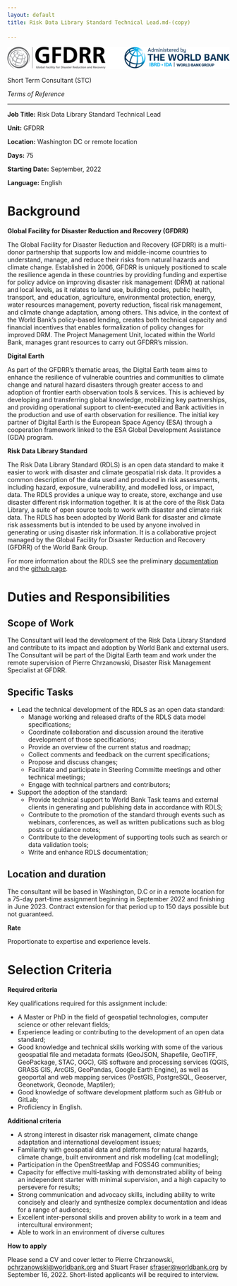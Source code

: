 ```yaml
---
layout: default
title: Risk Data Library Standard Technical Lead.md-(copy)

---
```

![](/uploads/2022/09/01/gfdrr_wb_primary_logo.png)

Short Term Consultant (STC)

_Terms of Reference_

***

**Job Title:** Risk Data Library Standard Technical Lead

**Unit:** GFDRR

**Location:** Washington DC or remote location

**Days:** 75

**Starting Date:** September, 2022

**Language:** English

# **Background**

**Global Facility for Disaster Reduction and Recovery (GFDRR)**

The Global Facility for Disaster Reduction and Recovery (GFDRR) is a multi-donor partnership that supports low and middle-income countries to understand, manage, and reduce their risks from natural hazards and climate change. Established in 2006, GFDRR is uniquely positioned to scale the resilience agenda in these countries by providing funding and expertise for policy advice on improving disaster risk management (DRM) at national and local levels, as it relates to land use, building codes, public health, transport, and education, agriculture, environmental protection, energy, water resources management, poverty reduction, fiscal risk management, and climate change adaptation, among others. This advice, in the context of the World Bank’s policy-based lending, creates both technical capacity and financial incentives that enables formalization of policy changes for improved DRM. The Project Management Unit, located within the World Bank, manages grant resources to carry out GFDRR’s mission.

**Digital Earth**

As part of the GFDRR’s thematic areas, the Digital Earth team aims to enhance the resilience of vulnerable countries and communities to climate change and natural hazard disasters through greater access to and adoption of frontier earth observation tools & services. This is achieved by developing and transferring global knowledge, mobilizing key partnerships, and providing operational support to client-executed and Bank activities in the production and use of earth observation for resilience. The initial key partner of Digital Earth is the European Space Agency (ESA) through a cooperation framework linked to the ESA Global Development Assistance (GDA) program.

**Risk Data Library Standard**

The Risk Data Library Standard (RDLS) is an open data standard to make it easier to work with disaster and climate geospatial risk data. It provides a common description of the data used and produced in risk assessments, including hazard, exposure, vulnerability, and modelled loss, or impact, data. The RDLS provides a unique way to create, store, exchange and use disaster different risk information together. It is at the core of the Risk Data Library, a suite of open source tools to work with disaster and climate risk data. The RDLS has been adopted by World Bank for disaster and climate risk assessments but is intended to be used by anyone involved in generating or using disaster risk information. It is a collaborative project managed by the Global Facility for Disaster Reduction and Recovery (GFDRR) of the World Bank Group.

For more information about the RDLS see the preliminary [documentation ](https://docs.riskdatalibrary.org/)and the [github page](https://github.com/GFDRR/rdl-standard).

# **Duties and Responsibilities**

## **Scope of Work**

The Consultant will lead the development of the Risk Data Library Standard and contribute to its impact and adoption by World Bank and external users. The Consultant will be part of the Digital Earth team and work under the remote supervision of Pierre Chrzanowski, Disaster Risk Management Specialist at GFDRR.

## **Specific Tasks**

* Lead the technical development of the RDLS as an open data standard:
  * Manage working and released drafts of the RDLS data model specifications;
  * Coordinate collaboration and discussion around the iterative development of those specifications;
  * Provide an overview of the current status and roadmap;
  * Collect comments and feedback on the current specifications;
  * Propose and discuss changes;
  * Facilitate and participate in Steering Committe meetings and other technical meetings;
  * Engage with technical partners and contributors;
* Support the adoption of the standard:
  * Provide technical support to World Bank Task teams and external clients in generating and publishing data in accordance with RDLS;
  * Contribute to the promotion of the standard through events such as webinars, conferences, as well as written publications such as blog posts or guidance notes;
  * Contribute to the development of supporting tools such as search or data validation tools;
  * Write and enhance RDLS documentation;

## **Location and duration**

The consultant will be based in Washington, D.C or in a remote location for a 75-day part-time assignment beginning in September 2022 and finishing in June 2023. Contract extension for that period up to 150 days possible but not guaranteed.

**Rate**

Proportionate to expertise and experience levels.

# **Selection Criteria**

**Required criteria**

Key qualifications required for this assignment include:

* A Master or PhD in the field of geospatial technologies, computer science or other relevant fields;
* Experience leading or contributing to the development of an open data standard;
* Good knowledge and technical skills working with some of the various geospatial file and metadata formats (GeoJSON, Shapefile, GeoTIFF, GeoPackage, STAC, OGC), GIS software and processing services (QGIS, GRASS GIS, ArcGIS, GeoPandas, Google Earth Engine), as well as geoportal and web mapping services (PostGIS, PostgreSQL, Geoserver, Geonetwork, Geonode, Maptiler);
* Good knowledge of software development platform such as GitHub or GitLab;
* Proficiency in English.

**Additional criteria**

* A strong interest in disaster risk management, climate change adaptation and international development issues;
* Familiarity with geospatial data and platforms for natural hazards, climate change, built environment and risk modelling (cat modelling);
* Participation in the OpenStreetMap and FOSS4G communities;
* Capacity for effective multi-tasking with demonstrated ability of being an independent starter with minimal supervision, and a high capacity to persevere for results;
* Strong communication and advocacy skills, including ability to write concisely and clearly and synthesize complex documentation and ideas for a range of audiences;
* Excellent inter-personal skills and proven ability to work in a team and intercultural environment;
* Able to work in an environment of diverse cultures

**How to apply**

Please send a CV and cover letter to Pierre Chrzanowski, [pchrzanowski@worldbank.org](mailto:pchrzanowski@worldbank.org) and Stuart Fraser [sfraser@worldbank.org](mailto:sfraser@worldbank.org) by September 16, 2022. Short-listed applicants will be required to interview.